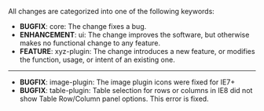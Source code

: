 All changes are categorized into one of the following keywords:

- **BUGFIX**:      core: The change fixes a bug.
- **ENHANCEMENT**: ui: The change improves the software, but otherwise makes no
                   functional change to any feature.
- **FEATURE**:     xyz-plugin: The change introduces a new feature, or modifies the function,
                   usage, or intent of an existing one.

----

- **BUGFIX**:	image-plugin: The image plugin icons were fixed for IE7+
- **BUGFIX**:   table-plugin: Table selection for rows or columns in IE8 did not show Table Row/Column
                              panel options. This error is fixed.
